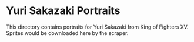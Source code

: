# Yuri Sakazaki Portraits

This directory contains portraits for Yuri Sakazaki from King of Fighters XV.
Sprites would be downloaded here by the scraper.
